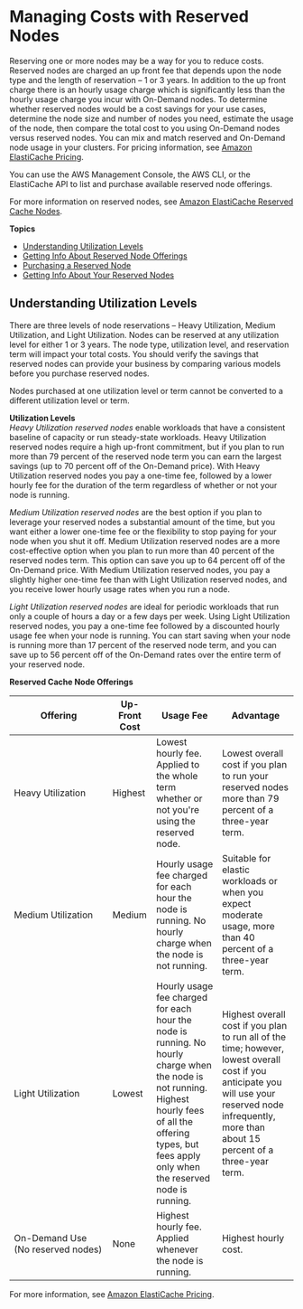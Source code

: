 # Managing Costs with Reserved Nodes<a name="reserved-nodes"></a>

Reserving one or more nodes may be a way for you to reduce costs\. Reserved nodes are charged an up front fee that depends upon the node type and the length of reservation – 1 or 3 years\. In addition to the up front charge there is an hourly usage charge which is significantly less than the hourly usage charge you incur with On\-Demand nodes\. To determine whether reserved nodes would be a cost savings for your use cases, determine the node size and number of nodes you need, estimate the usage of the node, then compare the total cost to you using On\-Demand nodes versus reserved nodes\. You can mix and match reserved and On\-Demand node usage in your clusters\. For pricing information, see [Amazon ElastiCache Pricing](https://aws.amazon.com/elasticache/pricing/)\.

You can use the AWS Management Console, the AWS CLI, or the ElastiCache API to list and purchase available reserved node offerings\.

For more information on reserved nodes, see [Amazon ElastiCache Reserved Cache Nodes](https://aws.amazon.com/elasticache/reserved-cache-nodes/)\.

**Topics**
+ [Understanding Utilization Levels](#reserved-nodes-utilization)
+ [Getting Info About Reserved Node Offerings](reserved-nodes-offerings.md)
+ [Purchasing a Reserved Node](reserved-nodes-purchasing.md)
+ [Getting Info About Your Reserved Nodes](reserved-nodes-describing.md)

## Understanding Utilization Levels<a name="reserved-nodes-utilization"></a>

There are three levels of node reservations – Heavy Utilization, Medium Utilization, and Light Utilization\. Nodes can be reserved at any utilization level for either 1 or 3 years\. The node type, utilization level, and reservation term will impact your total costs\. You should verify the savings that reserved nodes can provide your business by comparing various models before you purchase reserved nodes\.

Nodes purchased at one utilization level or term cannot be converted to a different utilization level or term\.

**Utilization Levels**  
*Heavy Utilization reserved nodes* enable workloads that have a consistent baseline of capacity or run steady\-state workloads\. Heavy Utilization reserved nodes require a high up\-front commitment, but if you plan to run more than 79 percent of the reserved node term you can earn the largest savings \(up to 70 percent off of the On\-Demand price\)\. With Heavy Utilization reserved nodes you pay a one\-time fee, followed by a lower hourly fee for the duration of the term regardless of whether or not your node is running\.

*Medium Utilization reserved nodes* are the best option if you plan to leverage your reserved nodes a substantial amount of the time, but you want either a lower one\-time fee or the flexibility to stop paying for your node when you shut it off\. Medium Utilization reserved nodes are a more cost\-effective option when you plan to run more than 40 percent of the reserved nodes term\. This option can save you up to 64 percent off of the On\-Demand price\. With Medium Utilization reserved nodes, you pay a slightly higher one\-time fee than with Light Utilization reserved nodes, and you receive lower hourly usage rates when you run a node\.

*Light Utilization reserved nodes* are ideal for periodic workloads that run only a couple of hours a day or a few days per week\. Using Light Utilization reserved nodes, you pay a one\-time fee followed by a discounted hourly usage fee when your node is running\. You can start saving when your node is running more than 17 percent of the reserved node term, and you can save up to 56 percent off of the On\-Demand rates over the entire term of your reserved node\.


**Reserved Cache Node Offerings**  

| Offering | Up\-Front Cost | Usage Fee | Advantage | 
| --- | --- | --- | --- | 
|  Heavy Utilization |  Highest |  Lowest hourly fee\. Applied to the whole term whether or not you're using the reserved node\. |  Lowest overall cost if you plan to run your reserved nodes more than 79 percent of a three\-year term\. | 
|  Medium Utilization |  Medium |  Hourly usage fee charged for each hour the node is running\. No hourly charge when the node is not running\. |  Suitable for elastic workloads or when you expect moderate usage, more than 40 percent of a three\-year term\. | 
|  Light Utilization |  Lowest |  Hourly usage fee charged for each hour the node is running\. No hourly charge when the node is not running\. Highest hourly fees of all the offering types, but fees apply only when the reserved node is running\. |  Highest overall cost if you plan to run all of the time; however, lowest overall cost if you anticipate you will use your reserved node infrequently, more than about 15 percent of a three\-year term\. | 
|  On\-Demand Use \(No reserved nodes\) |  None |  Highest hourly fee\. Applied whenever the node is running\. |  Highest hourly cost\. | 

For more information, see [Amazon ElastiCache Pricing](https://aws.amazon.com/elasticache/pricing/)\.